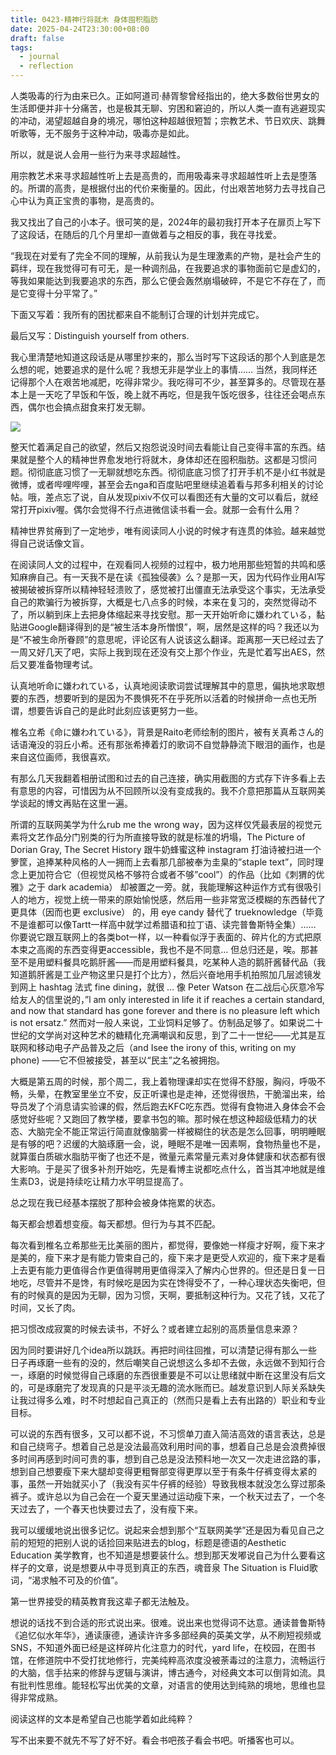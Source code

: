 ```yaml
---
title: 0423-精神行将就木 身体囤积脂肪
date: 2025-04-24T23:30:00+08:00
draft: false
tags:
  - journal
  - reflection
---
```


人类吸毒的行为由来已久。正如阿道司·赫胥黎曾经指出的，绝大多数俗世男女的生活即便并非十分痛苦，也是极其无聊、穷困和窘迫的，所以人类一直有逃避现实的冲动，渴望超越自身的境况，哪怕这种超越很短暂；宗教艺术、节日欢庆、跳舞听歌等，无不服务于这种冲动，吸毒亦是如此。

<!--more-->

所以，就是说人会用一些行为来寻求超越性。

用宗教艺术来寻求超越性听上去是高贵的，而用吸毒来寻求超越性听上去是堕落的。所谓的高贵，是根据付出的代价来衡量的。因此，付出艰苦地努力去寻找自己心中认为真正宝贵的事物，是高贵的。

我又找出了自己的小本子。很可笑的是，2024年的最初我打开本子在扉页上写下了这段话，在随后的几个月里却一直做着与之相反的事，我在寻找爱。

“我现在对爱有了完全不同的理解，从前我认为是生理激素的产物，是社会产生的羁绊，现在我觉得可有可无，是一种调剂品，在我要追求的事物面前它是虚幻的，等我如果能达到我要追求的东西，那么它便会轰然崩塌破碎，不是它不存在了，而是它变得十分平常了。”

下面又写着：我所有的困扰都来自不能制订合理的计划并完成它。

最后又写：Distinguish yourself from others.

我心里清楚地知道这段话是从哪里抄来的，那么当时写下这段话的那个人到底是怎么想的呢，她要追求的是什么呢？我想无非是学业上的事情…… 当然，我同样还记得那个人在艰苦地减肥，吃得非常少。我吃得可不少，甚至算多的。尽管现在基本上是一天吃了早饭和午饭，晚上就不再吃，但是我午饭吃很多，往往还会喝点东西，偶尔也会搞点甜食来打发无聊。

![](https://vnhpatio.work/wp-content/uploads/2025/04/shiinataki-scaled.jpg)

整天忙着满足自己的欲望，然后又抱怨说没时间去看能让自己变得丰富的东西。结果就是整个人的精神世界愈发地行将就木，身体却还在囤积脂肪。这都是习惯问题。彻彻底底习惯了一无聊就想吃东西。彻彻底底习惯了打开手机不是小红书就是微博，或者哔哩哔哩，甚至会去nga和百度贴吧里继续追着看与邦多利相关的讨论帖。哦，差点忘了说，自从发现pixiv不仅可以看图还有大量的文可以看后，就经常打开pixiv喔。偶尔会觉得不行点进微信读书看一会。就那一会有什么用？

精神世界贫瘠到了一定地步，唯有阅读同人小说的时候才有连贯的体验。越来越觉得自己说话像文盲。

在阅读同人文的过程中，在观看同人视频的过程中，极力地用那些短暂的共鸣和感知麻痹自己。有一天我不是在读《孤独侵袭》么？是那一天，因为代码作业用AI写被揭破被拆穿所以精神轻轻溃败了，感觉被打出僵直无法承受这个事实，无法承受自己的欺骗行为被拆穿，大概是七八点多的时候，本来在复习的，突然觉得动不了，所以躺到床上去把身体缩起来寻找安慰。那一天开始听命に嫌われている，黏贴进Google翻译得到的是“被生活本身所憎恨”，啊，居然是这样的吗？我还以为是“不被生命所眷顾”的意思呢，评论区有人说该这么翻译。距离那一天已经过去了一周又好几天了吧，实际上我到现在还没有交上那个作业，先是忙着写出AES，然后又要准备物理考试。

认真地听命に嫌われている，认真地阅读歌词尝试理解其中的意思，偏执地求取想要的东西，想要听到的是因为不畏惧死不在乎死所以活着的时候拼命一点也无所谓，想要告诉自己的是此时此刻应该更努力一些。

椎名立希《命に嫌われている》，背景是Raito老师绘制的图片，被有关真希さん的话语淹没的羽丘小希。还有那张希捧着灯的歌词不自觉静静流下眼泪的画作，也是来自这位画师，我很喜欢。

有那么几天我翻着相册试图和过去的自己连接，确实用截图的方式存下许多看上去有意思的内容，可惜因为从不回顾所以没有变成我的。我不介意把那篇从互联网美学谈起的博文再贴在这里一遍。

所谓的互联网美学为什么rub me the wrong way，因为这样仅凭最表层的视觉元素将文艺作品分门别类的行为所直接导致的就是标准的坍塌，The Picture of Dorian Gray, The Secret History 跟牛奶蜂蜜这种 instagram 打油诗被扫进一个箩筐，追捧某种风格的人一拥而上去看那几部被奉为圭臬的”staple text”，同时理念上更加符合它（但视觉风格不够符合或者不够”cool”）的作品（比如《刺猬的优雅》之于 dark academia） 却被置之一旁。就，我能理解这种运作方式有很吸引人的地方，视觉上统一带来的原始愉悦感，然后用一些非常宽泛模糊的东西替代了更具体（因而也更 exclusive） 的，用 eye candy 替代了 trueknowledge（毕竟不是谁都可以像Tartt一样高中就学过希腊语和拉丁语、读完普鲁斯特全集）…… 你要说它跟互联网上的各类bot一样，以一种看似浮于表面的、碎片化的方式把原本束之高阁的东西变得更accessible，我也不是不同意… 但总归还是，唉。那甚至不是用塑料餐具吃鹅肝酱——而是用塑料餐具，吃某种人造的鹅肝酱替代品（我知道鹅肝酱是工业产物这里只是打个比方），然后兴奋地用手机拍照加几层滤镜发到网上 hashtag 法式 fine dining，就很 … 像 Peter Watson 在二战后心灰意冷写给友人的信里说的，”l am only interested in life it if reaches a certain standard, and now that standard has gone forever and there is no pleasure left which is not ersatz.” 然而对一般人来说，工业饲料足够了。仿制品足够了。如果说二十世纪的文学尚对这种艺术的糖精化充满嘲讽和反思，到了二十一世纪——尤其是互联网和移动电子产品普及之后（and Isee the irony of this, writing on my phone) ——它不但被接受，甚至以“民主”之名被拥抱。

大概是第五周的时候，那个周二，我上着物理课却实在觉得不舒服，胸闷，呼吸不畅，头晕，在教室里坐立不安，反正听课也是走神，还觉得很热，干脆溜出来，给导员发了个消息请实验课的假，然后跑去KFC吃东西。觉得有食物进入身体会不会感觉好些呢？又跑回了教学楼，要拿书包的嘛。那时候在想这种超级低精力的状态、大脑完全不能正常运行简直就像脑雾一样被糊住的状态是怎么回事，明明睡眠是有够的吧？迟缓的大脑琢磨一会，说，睡眠不是唯一因素啊，食物热量也不是，就算蛋白质碳水脂肪平衡了也还不是，微量元素常量元素对身体健康和状态都有很大影响。于是买了很多补剂开始吃，先是看博主说都吃点什么，首当其冲地就是维生素D3，说是持续吃让精力水平明显提高了。

总之现在我已经基本摆脱了那种会被身体拖累的状态。

每天都会想着想变瘦。每天都想。但行为与其不匹配。

每次看到椎名立希那些无比美丽的图片，都觉得，要像她一样瘦才好啊，瘦下来才是美的，瘦下来才是有能力管束自己的，瘦下来才是更受人欢迎的，瘦下来才是看上去更有能力更值得合作更值得聘用更值得深入了解内心世界的。但还是日复一日地吃，尽管并不是馋，有时候吃是因为实在馋得受不了，一种心理状态失衡吧，但有的时候真的是因为无聊，因为习惯，天啊，要抵制这种行为。又花了钱，又花了时间，又长了肉。

把习惯改成寂寞的时候去读书，不好么？或者建立起别的高质量信息来源？

因为同时要讲好几个idea所以跳跃。再把时间往回推，可以清楚记得有那么一些日子再琢磨一些有的没的，然后嘲笑自己说想这么多却不去做，永远做不到知行合一，琢磨的时候觉得自己琢磨的东西很重要是不可以让思绪就中断在这里没有后文的，可是琢磨完了发现真的只是平淡无趣的流水账而已。越发意识到人际关系缺失让我过得多么难，时不时想起自己真正的（然而只是看上去有出路的）职业和专业目标。

可以说的东西有很多，又可以都不说，不习惯单刀直入简洁高效的语言表达，总是和自己绕弯子。想着自己总是没法最高效利用时间的事，想着自己总是会浪费掉很多时间再感到时间可贵的事，想到自己总是没法预料地一次又一次走进岔路的事，想到自己想要瘦下来大腿却变得更粗臀部变得更厚以至于有条牛仔裤变得太紧的事，虽然一开始就买小了（我没有买牛仔裤的经验）导致我根本就没怎么穿过那条裤子。或许总以为自己会在一个夏天里通过运动瘦下来，一个秋天过去了，一个冬天过去了，一个春天也快要过去了，没有瘦下来。

我可以缓缓地说出很多记忆。说起来会想到那个“互联网美学”还是因为看见自己之前的短短的把别人说的话捡回来贴进去的blog，标题是德语的Aesthetic Education 美学教育，也不知道是想要装什么。想到那天发嘟说自己为什么要看这样子的文章，说是想要从中寻觅到真正的东西，魂音泉 The Situation is Fluid歌词，“渴求触不可及的价值”。

第一世界接受的精英教育我这辈子都无法触及。

想说的话找不到合适的形式说出来。很难。说出来也觉得词不达意。通读普鲁斯特《追忆似水年华》，通读康德，通读许许多多部经典的英美文学，从不刷短视频或SNS，不知道外面已经是这样碎片化注意力的时代，yard life，在校园，在图书馆，在修道院中不受打扰地修行，完美纯粹高浓度没被荼毒过的注意力，流畅运行的大脑，信手拈来的修辞与逻辑与演讲，博古通今，对经典文本可以倒背如流。具有批判性思维。能轻松写出优美的文章，对语言的使用达到纯熟的境地，思维也显得非常成熟。

阅读这样的文本是希望自己也能学着如此纯粹？

写不出来要不就先不写了好不好。看会书吧孩子看会书吧。听播客也可以。